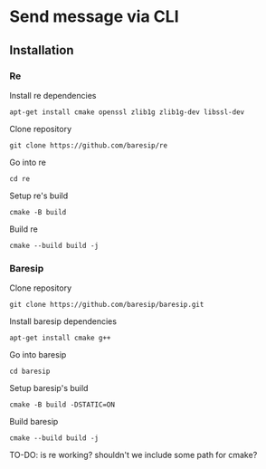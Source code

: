 # Send message via CLI

## Installation


### Re
Install re dependencies
```
apt-get install cmake openssl zlib1g zlib1g-dev libssl-dev
```
Clone repository
```
git clone https://github.com/baresip/re
```
Go into re
```
cd re
```
Setup re's build
```
cmake -B build
```
Build re
```
cmake --build build -j
```

### Baresip
Clone repository
```
git clone https://github.com/baresip/baresip.git
```
Install baresip dependencies
```
apt-get install cmake g++
```
Go into baresip
```
cd baresip
```
Setup baresip's build
```
cmake -B build -DSTATIC=ON
```
Build baresip
```
cmake --build build -j
```

TO-DO: is re working? shouldn't we include some path for cmake?
